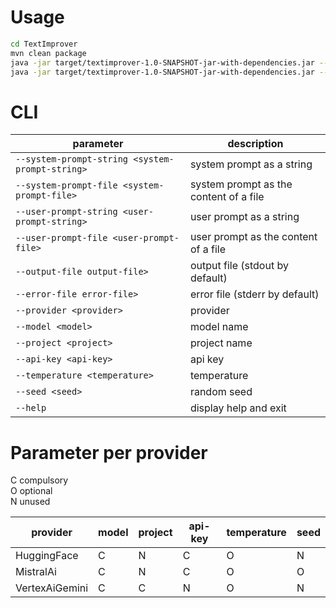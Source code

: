 # Usage
```bash
cd TextImprover
mvn clean package
java -jar target/textimprover-1.0-SNAPSHOT-jar-with-dependencies.jar --user-prompt-string "Hello!" --system-prompt-string "You are a humorist. You always answer with jokes." --provider HuggingFace --model "mistralai/Mistral-7B-Instruct-v0.3" --api-key $HUGGINGFACEHUB_API_TOKEN
java -jar target/textimprover-1.0-SNAPSHOT-jar-with-dependencies.jar --user-prompt-string "Hello!" --system-prompt-string "You are a humorist. You always answer with jokes." --provider MistralAi --model "mistral-small" --api-key $MISTRALAI_API_TOKEN
```

# CLI
| parameter                                       | description                            |
| ----------------------------------------------- | -------------------------------------- |
| `--system-prompt-string <system-prompt-string>` | system prompt as a string              |
| `--system-prompt-file <system-prompt-file>`     | system prompt as the content of a file |
| `--user-prompt-string <user-prompt-string>`     | user prompt as a string                |
| `--user-prompt-file <user-prompt-file>`         | user prompt as the content of a file   |
| `--output-file output-file>`                    | output file (stdout by default)        |
| `--error-file error-file>`                      | error file (stderr by default)         |
| `--provider <provider>`                         | provider                               |
| `--model <model>`                               | model name                             |
| `--project <project>`                           | project name                           |
| `--api-key <api-key>`                           | api key                                |
| `--temperature <temperature>`                   | temperature                            |
| `--seed <seed>`                                 | random seed                            |
| `--help`                                        | display help and exit                  |

# Parameter per provider
C compulsory  
O optional  
N unused

| provider       | model | project | api-key | temperature | seed |
| -------------- | ----- | ------- | ------- | ----------- | ---- |
| HuggingFace    | C     | N       | C       | O           | N    |
| MistralAi      | C     | N       | C       | O           | O    |
| VertexAiGemini | C     | C       | N       | O           | N    |
